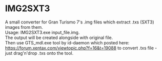 # IMG2SXT3
A small converter for Gran Turismo 7's .img files which extract .txs (SXT3) images from them.<br />
Usage: IMG2SXT3.exe input_file.img.<br />
The output will be created alongside with original file.<br />
Then use GTS_mdl.exe tool by id-daemon which posted here: <a href="https://forum.xentax.com/viewtopic.php?f=16&t=19088">https://forum.xentax.com/viewtopic.php?f=16&t=19088</a> to convert .txs file - just drag'n'drop .txs onto the tool.
